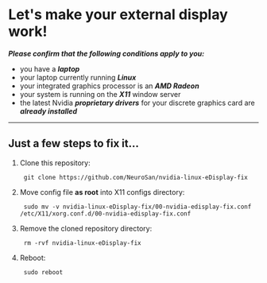 # Let's make your external display work!

_**Please confirm that the following conditions apply to you:**_
* you have a _**laptop**_
* your laptop currently running _**Linux**_
* your integrated graphics processor is an _**AMD Radeon**_
* your system is running on the _**X11**_ window server
* the latest Nvidia _**proprietary drivers**_ for your discrete graphics card are _**already installed**_

---

## Just a few steps to fix it...

1. Clone this repository:

        git clone https://github.com/NeuroSan/nvidia-linux-eDisplay-fix

2. Move config file **as root** into X11 configs directory:

        sudo mv -v nvidia-linux-eDisplay-fix/00-nvidia-edisplay-fix.conf /etc/X11/xorg.conf.d/00-nvidia-edisplay-fix.conf

4. Remove the cloned repository directory:

        rm -rvf nvidia-linux-eDisplay-fix

5. Reboot:

        sudo reboot
